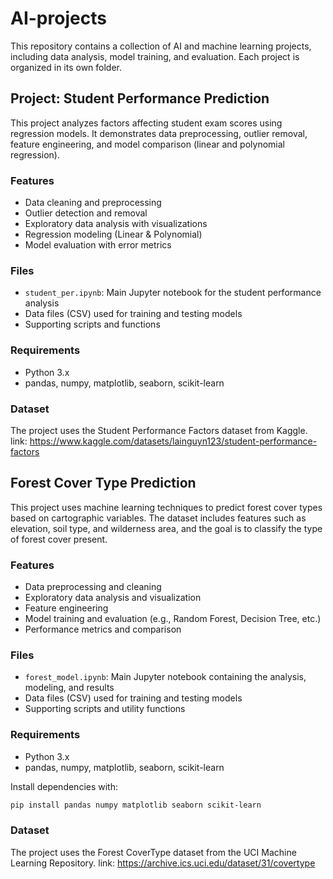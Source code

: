 # AI-projects
This repository contains a collection of AI and machine learning projects, including data analysis, model training, and evaluation. Each project is organized in its own folder.

## Project: Student Performance Prediction
This project analyzes factors affecting student exam scores using regression models. It demonstrates data preprocessing, outlier removal, feature engineering, and model comparison (linear and polynomial regression).

### Features

- Data cleaning and preprocessing
- Outlier detection and removal
- Exploratory data analysis with visualizations
- Regression modeling (Linear & Polynomial)
- Model evaluation with error metrics
  
### Files

- `student_per.ipynb`: Main Jupyter notebook for the student performance analysis
- Data files (CSV) used for training and testing models
- Supporting scripts and functions

### Requirements
- Python 3.x
- pandas, numpy, matplotlib, seaborn, scikit-learn

### Dataset
The project uses the Student Performance Factors dataset from Kaggle. link: https://www.kaggle.com/datasets/lainguyn123/student-performance-factors

## Forest Cover Type Prediction
This project uses machine learning techniques to predict forest cover types based on cartographic variables. The dataset includes features such as elevation, soil type, and wilderness area, and the goal is to classify the type of forest cover present.

### Features

- Data preprocessing and cleaning
- Exploratory data analysis and visualization
- Feature engineering
- Model training and evaluation (e.g., Random Forest, Decision Tree, etc.)
- Performance metrics and comparison

### Files

- `forest_model.ipynb`: Main Jupyter notebook containing the analysis, modeling, and results
- Data files (CSV) used for training and testing models
- Supporting scripts and utility functions

### Requirements

- Python 3.x
- pandas, numpy, matplotlib, seaborn, scikit-learn

Install dependencies with:
```bash
pip install pandas numpy matplotlib seaborn scikit-learn
```

### Dataset
The project uses the Forest CoverType dataset from the UCI Machine Learning Repository. link: https://archive.ics.uci.edu/dataset/31/covertype
